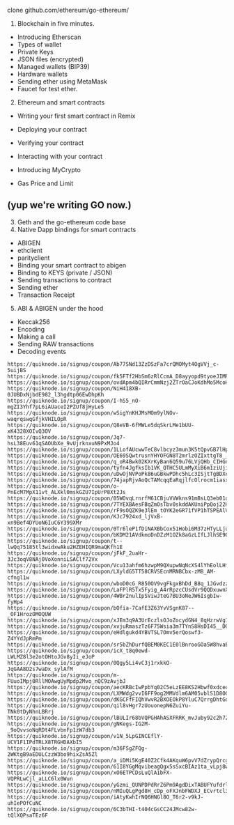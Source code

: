 

clone github.com/ethereum/go-ethereum/

1. Blockchain in five minutes.

* Introducing Etherscan
* Types of wallet
 * Private Keys
 * JSON files (encrypted)
 * Managed wallets (BIP39)
 * Hardware wallets
* Sending ether using MetaMask
* Faucet for test ether.

2. Ethereum and smart contracts

* Writing your first smart contract in Remix

* Deploying your contract
* Verifying your contract
* Interacting with your contract
* Introducing MyCrypto
* Gas Price and Limit

(yup we're writing GO now.)
---

3. Geth and the go-ethereum code base
4. Native Dapp bindings for smart contracts 

* ABIGEN
* ethclient
* parityclient
* Binding your smart contract to abigen
* Binding to KEYS (private  / JSON)
* Sending transactions to contract
* Sending ether
* Transaction Receipt


5. ABI & ABIGEN under the hood

* Keccak256
* Encoding 
* Making a call
* Sending RAW transactions
* Decoding events









```
https://quiknode.io/signup/coupon/Ab77SNd13ZzDSzFa7crQMOMyt4OgVVj_c-5uijBS
https://quiknode.io/signup/coupon/fk5FTf2HbSm6zRlCcmA_D8ayyopd9tyoeJIMRsXq
https://quiknode.io/signup/coupon/ovdApm4bQIRrCmmNzj2ZTrOaCJoKdhMo5McoHsyo
https://quiknode.io/signup/coupon/NiH418XB-0JUBDxNjbdE982_l3hgdtp06EwDhpKh
https://quiknode.io/signup/coupon/I-hS5_nO-mgZI3Yhf7pL6iAUaceI2PZUf8jHyLe5
https://quiknode.io/signup/coupon/wSigYnKHJMsMOm9ylNOv-waqrqswqGfjkVHILOpR
https://quiknode.io/signup/coupon/Q8eVB-6fMWLe5dqSkrLMe1bUU-xK4328XOIvQ3OV
https://quiknode.io/signup/coupon/Jq7-hsL38Euv61qSAOUbXe_9vUjrknxuN9PxMJo4
https://quiknode.io/signup/coupon/1LLofAUcwwTeC8vlbcyz3mun3K5tQpvGB7lHp0oV
https://quiknode.io/signup/coupon/OE69SQwtrusnYHYOFGN8T2mrlzOZIxttgT8__WCD
https://quiknode.io/signup/coupon/q_oR4Bwk02KXrKyBan6Q59u76LVjQHb_CIHGngSO
https://quiknode.io/signup/coupon/tyfn4JgfksIb1VK_QTHC5ULmMyXiB6m1ziUjiniU
https://quiknode.io/signup/coupon/uDwOjNVPoPk86uGBkwPDhc5hLc3ISjtTgBDXcSns
https://quiknode.io/signup/coupon/74japRjvAoQcTAMcqqEaRqjlfcOlrocm1iasxOfo
https://quiknode.io/signup/coupon/o-PnEcM7MpX11vt_ALXkl0mskGZU7IpUrP8Xt2Js
https://quiknode.io/signup/coupon/05WOvqLrnrfM61CBjuVVWkns91mBsLQ3eb01qmis
https://quiknode.io/signup/coupon/7TYEXBAesFBqZmOsTbv0skddAKUniPpQoj22H9aG
https://quiknode.io/signup/coupon/rF9sOQZK9e3lEm_tOYK2eGR71fVP1hTSPEAlVq8P
https://quiknode.io/signup/coupon/KJc7924xd_ljVxB-xn9Bef4DYUoN6IuC6Y399XMr
https://quiknode.io/signup/coupon/0Tr6leP1fDiNAXBbCox51Hobi6M37zHTyLLjukpK
https://quiknode.io/signup/coupon/bKDM21AVdkmoDnDZzM1OZk8aGzLIfLJlhSE90vdK
https://quiknode.io/signup/coupon/t--lwQq75185tl3widxwAku2HZEHIQR9maQKfh1E
https://quiknode.io/signup/coupon/jFkF_2uaHr-3Jc3oqV8NAj0VoXonniLSAClf72Vx
https://quiknode.io/signup/coupon/Vcu13ahfm6hzwpM9QXupwNqNcXS4lYhEolLHf2Cq
https://quiknode.io/signup/coupon/LXyldG5TT58CRVSEcnMRNBCbx-zM8_AM-cfngl1w
https://quiknode.io/signup/coupon/wboD0cG_R850OV9vgFkgxBhDd_B8q_1JGvdzzMLA
https://quiknode.io/signup/coupon/LaFPlR5Tx5Fyig_A4rRpzcCUsdVr9QQDxuwnX5_U
https://quiknode.io/signup/coupon/4WBr2nulIpSViwJteG7BU3oNeJW6IsgbIw-fyHp4
https://quiknode.io/signup/coupon/bOfia-7CafE3Z63YvVSgnK87--_OF1HrozOMOQUW
https://quiknode.io/signup/coupon/xJEm3q9A3UrEczlsOJoZocydGN4_8qHzrwVg1JiW
https://quiknode.io/signup/coupon/xvjuRmaszTz6F75Wsia3m7TYnS8HsDI45__DOmyu
https://quiknode.io/signup/coupon/eHdlgukd4YBVTSL7Omv5erQoswf3-Z4YYdJpRmPm
https://quiknode.io/signup/coupon/sr5bZhDurfQBEM0KEC1E0lBnrooGOa5W8hvaE6_z
https://quiknode.io/signup/coupon/icX_t8q0ewd-LWLMZ8l3e2otOHtoJGv8yIi_eJoP
https://quiknode.io/signup/coupon/0Qgy5Li4vC3j1rxkkO-JqGAA8D2s7waDx_sylAfM
https://quiknode.io/signup/coupon/m-FUuoIMpj0RllMOAwgUyMpdp2Mvo_nQC9zAvjbJ
https://quiknode.io/signup/coupon/aecKRBcIwPpbYq02C5eLzEE8KS2Hbwf0xdceqwdf
https://quiknode.io/signup/coupon/LXMWdg2vvI6FF9og2MMVdlm6AM05vblS1D8OCoaI
https://quiknode.io/signup/coupon/dKGCFfFIQhVwvR2BXOEOkP8YluC7QrrgDhtGqeb5
https://quiknode.io/signup/coupon/qil8vHgr7zUouonepN6ZuiYu-TNk0tDyNhnLBRrj
https://quiknode.io/signup/coupon/lBULIr68bVQPGHAhASXFRRK_mvJuby92c2h72ltW
https://quiknode.io/signup/coupon/gNKegs-IG2M-_9oQvvsoNqRDt4FLvbnFp1zW7db3
https://quiknode.io/signup/coupon/v1N_5LpGINCEflY-UCV1F1IPdTRLX8TRGHDAXbI5
https://quiknode.io/signup/coupon/m36FSgZFQg-2WKtgB9aEDULCzzW3bo9hixZsA5Zl
https://quiknode.io/signup/coupon/a_iDMi5KgE40Z2Cfk4AKquW6pvV7dZrypQrcgd_H
https://quiknode.io/signup/coupon/61I8YGgMqvibeagQgx5sSxcBIAz1ta_vLpj8wcwU
https://quiknode.io/signup/coupon/xO6ETPCDsLuQlA1bFX-VQPRLwCjl_aLLC6lx0Wun
https://quiknode.io/signup/coupon/yGzmi_QUNPDPdRrZ6Pm9AgdDixTABUFYufdrlxtV
https://quiknode.io/signup/coupon/nMIuQLgPgd8H_cDp_oFXJnbFWDXJ_ECvrtcl3PNC
https://quiknode.io/signup/coupon/iAtyKwhIrNQ6HNGl8O_T6r2-v9kJ-uhIePOfCuNC
https://quiknode.io/signup/coupon/6C3bTHI-t404cGsCC24JMcw82w-tQlXQPsaTEz6F
```